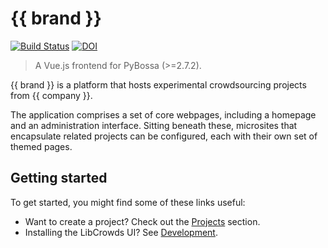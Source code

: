 # {{ brand }}

[![Build Status](https://travis-ci.org/LibCrowds/libcrowds.svg?branch=master)](https://travis-ci.org/LibCrowds/libcrowds)
[![DOI](https://zenodo.org/badge/92406558.svg)](https://zenodo.org/badge/latestdoi/92406558)

> A Vue.js frontend for PyBossa (>=2.7.2).

{{ brand }} is a platform that hosts experimental crowdsourcing projects from {{ company }}.

The application comprises a set of core webpages, including a homepage and an administration interface. Sitting beneath these, microsites that encapsulate related projects can be configured, each with their own set of themed pages.

## Getting started

To get started, you might find some of these links useful:

- Want to create a project? Check out the [Projects](projects) section.
- Installing the LibCrowds UI? See [Development](development.md).
